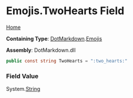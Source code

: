 # Emojis\.TwoHearts Field

[Home](../../../README.md)

**Containing Type**: [DotMarkdown](../../README.md)\.[Emojis](../README.md)

**Assembly**: DotMarkdown\.dll

```csharp
public const string TwoHearts = ":two_hearts:"
```

### Field Value

System\.[String](https://docs.microsoft.com/en-us/dotnet/api/system.string)